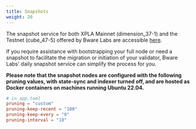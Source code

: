 ```yaml
---
title: Snapshots
weight: 20
---
```


The snapshot service for both XPLA Mainnet (dimension_37-1) and the Testnet (cube_47-5) offered by Bware Labs are accessible [here](https://bwarelabs.com/snapshots).

If you require assistance with bootstrapping your full node or need a snapshot to facilitate the migration or initiation of your validator, Bware Labs' daily snapshot service can simplify the process for you.

**Please note that the snapshot nodes are configured with the following pruning values, with state-sync and indexer turned off, and are hosted as Docker containers on machines running Ubuntu 22.04.**

```toml
# in app.toml
pruning = "custom"
pruning-keep-recent = "100"
pruning-keep-every = "0"
pruning-interval = "10"
```
